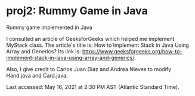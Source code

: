 # proj2: Rummy Game in Java

Rummy game implemented in Java

I consulted an article of GeeksforGeeks which helped me implement MyStack class.
The article's title is: How to Implement Stack in Java Using Array and Generics?
Its link is: https://www.geeksforgeeks.org/how-to-implement-stack-in-java-using-array-and-generics/.

Also, I give credit to Carlos Juan Diaz and Andrea Nieves to modify Hand.java and Card.java. 

Last accessed: May 16, 2021 at 2:30 PM AST (Atlantic Standard Time).
